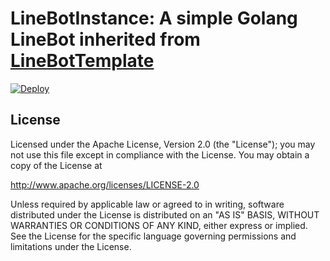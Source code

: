 LineBotInstance: A simple Golang LineBot inherited from [LineBotTemplate](https://github.com/kkdai/LineBotTemplate)
==============

[![Deploy](https://www.herokucdn.com/deploy/button.svg)](https://heroku.com/deploy)

License
---------------

Licensed under the Apache License, Version 2.0 (the "License");
you may not use this file except in compliance with the License.
You may obtain a copy of the License at

http://www.apache.org/licenses/LICENSE-2.0

Unless required by applicable law or agreed to in writing, software
distributed under the License is distributed on an "AS IS" BASIS,
WITHOUT WARRANTIES OR CONDITIONS OF ANY KIND, either express or implied.
See the License for the specific language governing permissions and
limitations under the License.
